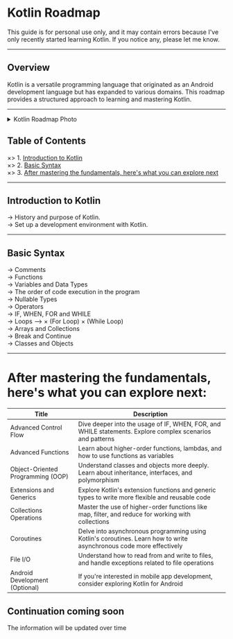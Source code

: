 # Kotlin Roadmap

  This guide is for personal use only, and it may contain errors because I've only recently started learning Kotlin. If you notice any, please let me know.

  ___

## Overview

  Kotlin is a versatile programming language that originated as an Android development language but has expanded to various domains. This roadmap provides a structured approach to learning and mastering Kotlin.

  ___

<details>
  <summary>Kotlin Roadmap Photo</summary>

  ![](https://github.com/ouo-anime/kotlin-roadmap/blob/main/kotlinRoadMapIMG.png)
</details>


## Table of Contents

  ×> 1. [Introduction to Kotlin](#introduction-to-kotlin)
  <br>
  ×> 2. [Basic Syntax](#basic-syntax)
  <br>
  ×> 3. [After mastering the fundamentals, here's what you can explore next](#after-mastering-the-fundamentals-here's-what-you-can-explore-next)
  <br>

  ___

## Introduction to Kotlin

  -> History and purpose of Kotlin. 
  <br>
  -> Set up a development environment with Kotlin. 
  <br>

  ___

## Basic Syntax

  -> Comments 
  <br>
  -> Functions 
  <br>
  -> Variables and Data Types 
  <br>
  -> The order of code execution in the program
  <br>
  -> Nullable Types
  <br>
  -> Operators 
  <br>
  -> IF, WHEN, FOR and WHILE 
  <br>
  -> Loops -->
  × (For Loop)
  × (While Loop)
  <br>
  -> Arrays and Collections 
  <br>
  -> Break and Continue
  <br>
  -> Classes and Objects 
  <br>

  ___

# After mastering the fundamentals, here's what you can explore next:
| Title     | Description           |
| ----------- | -------------- |
| Advanced Control Flow | Dive deeper into the usage of IF, WHEN, FOR, and WHILE statements. Explore complex scenarios and patterns |
| Advanced Functions | Learn about higher-order functions, lambdas, and how to use functions as variables |
| Object-Oriented Programming (OOP) | Understand classes and objects more deeply. Learn about inheritance, interfaces, and polymorphism |
| Extensions and Generics | Explore Kotlin's extension functions and generic types to write more flexible and reusable code |
| Collections Operations | Master the use of higher-order functions like map, filter, and reduce for working with collections |
| Coroutines | Delve into asynchronous programming using Kotlin's coroutines. Learn how to write asynchronous code more effectively |
| File I/O | Understand how to read from and write to files, and handle exceptions related to file operations |
| Android Development (Optional) | If you're interested in mobile app development, consider exploring Kotlin for Android |


## Continuation coming soon
The information will be updated over time
